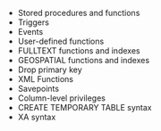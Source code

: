 - Stored procedures and functions
- Triggers
- Events
- User-defined functions
- FULLTEXT functions and indexes
- GEOSPATIAL functions and indexes
- Drop primary key
- XML Functions
- Savepoints
- Column-level privileges
- CREATE TEMPORARY TABLE syntax
- XA syntax
